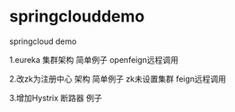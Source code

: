 # springclouddemo
springcloud demo 

1.eureka 集群架构 简单例子  openfeign远程调用

2.改zk为注册中心 架构 简单例子   zk未设置集群   feign远程调用

3.增加Hystrix 断路器 例子
